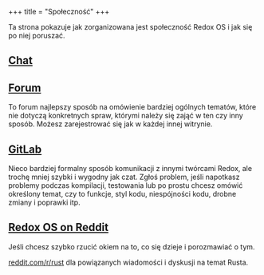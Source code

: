 +++
title = "Społeczność"
+++

Ta strona pokazuje jak zorganizowana jest społeczność Redox OS i jak się po niej poruszać.


<a id="chat"></a>
## [Chat](https://matrix.to/#/#redox:matrix.org)

<a id="forum"></a>
## [Forum](https://discourse.redox-os.org/)

To forum najlepszy sposób na omówienie bardziej ogólnych tematów, które nie dotyczą konkretnych spraw, którymi należy się zająć w ten czy inny sposób. Możesz zarejestrować się jak w każdej innej witrynie.

<a id="gitlab"></a>
## [GitLab](https://gitlab.redox-os.org/redox-os/redox)


Nieco bardziej formalny sposób komunikacji z innymi twórcami Redox, ale trochę mniej szybki i wygodny jak czat. Zgłoś problem, jeśli napotkasz problemy podczas kompilacji, testowania lub po prostu chcesz omówić określony temat, czy to funkcje, styl kodu, niespójności kodu, drobne zmiany i poprawki itp.


<a id="reddit"></a>
## [Redox OS on Reddit](https://www.reddit.com/r/Redox/)

Jeśli chcesz szybko rzucić okiem na to, co się dzieje i porozmawiać o tym.

[reddit.com/r/rust](https://www.reddit.com/r/rust) dla powiązanych wiadomości i dyskusji na temat Rusta.
